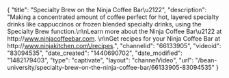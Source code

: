 {
    "title": "Specialty Brew on the Ninja Coffee Bar\u2122",
    "description": "Making a concentrated amount of coffee perfect for hot, layered specialty drinks like cappuccinos or frozen blended specialty drinks, using the Specialty Brew function.\n\nLearn more about the Ninja Coffee Bar\u2122 at http:\/\/www.ninjacoffeebar.com. \n\nGet recipes for your Ninja Coffee Bar at http:\/\/www.ninjakitchen.com\/recipes.",
    "channelid": "66133905",
    "videoid": "83094535",
    "date_created": "1440690702",
    "date_modified": "1482179403",
    "type": "captivate",
    "layout": "channelVideo",
    "url": "\/bean-university\/specialty-brew-on-the-ninja-coffee-bar\/66133905-83094535"
}